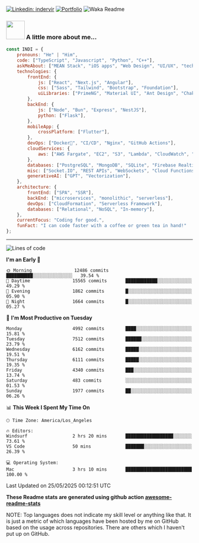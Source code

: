 

[![Linkedin: indervir](https://img.shields.io/badge/-Indervir%20Singh-blue?style=flat-square&logo=Linkedin&logoColor=white&link=https://www.linkedin.com/in/indervir-singh/)](https://www.linkedin.com/in/indervir-singh/)
[![Portfolio](https://img.shields.io/badge/Developer%20Portfolio-46a2f1.svg?&style=flat-square&logo=Google-Chrome&logoColor=white&link=https://www.softwareindi.com/)](https://www.softwareindi.com)
![Waka Readme](https://github.com/indervirsingh/indervirsingh/workflows/Waka%20Readme/badge.svg)

<!-- ### 📫 Like to meet me?

Pick a slot if you'd like to meet me and chat about anything you are passionate about - but make sure to describe the agenda

<a href="https://calendly.com/anmol098/30min" target="_blank"><img width="498" alt="meet_link" src="https://user-images.githubusercontent.com/15426564/144297439-f530f383-e73e-41e0-9914-a9b7d3f432e5.png"></a>

👇 Hit in your console or terminal to connect with me.

```bash
npx anmol
```
**👆 This command line tool can be found at [npx anmol](https://github.com/anmol098/npx_card)** -->

### <img src="https://media.giphy.com/media/VgCDAzcKvsR6OM0uWg/giphy.gif" width="50"> A little more about me...  

```javascript
const INDI = {
    pronouns: "He" | "Him",
    code: ["TypeScript", "Javascript", "Python", "C++"],
    askMeAbout: ["MEAN Stack", "iOS apps", "Web Design", "UI/UX", "tech trends"],
    technologies: {
        frontEnd: {
            js: ["React", "Next.js", "Angular"],
            css: ["Sass", "Tailwind", "Bootstrap", "Foundation"],
            uiLibraries: ["PrimeNG", "Material UI", "Ant Design", "Chakra UI"],
        },
        backEnd: {
            js: ["Node", "Bun", "Express", "NestJS"],
            python: ["Flask"],
        },
        mobileApp: {
            crossPlatform: ["Flutter"],
        },
        devOps: ["Docker🐳", "CI/CD", "Nginx", "GitHub Actions"],
        cloudServices: {
            aws: ["AWS Fargate", "EC2", "S3", "Lambda", "CloudWatch", "RDS"],
        },
        databases: ["PostgreSQL", "MongoDB", "SQLite", "Firebase Realtime DB", "redis"],
        misc: ["Socket.IO", "REST APIs", "WebSockets", "Cloud Functions"],
        generativeAI: ["GPT", "Vectorization"],
    },
    architecture: {
        frontEnd: ["SPA", "SSR"],
        backEnd: ["microservices", "monolithic", "serverless"],
        devOps: ["CloudFormation", "Serverless Framework"],
        databases: ["Relational", "NoSQL", "In-memory"],
    },
    currentFocus: "Coding for good.",
    funFact: "I can code faster with a coffee or green tea in hand!"
};
```


---
<!--START_SECTION:waka-->
![Lines of code](https://img.shields.io/badge/From%20Hello%20World%20I%27ve%20Written-85.3%20million%20lines%20of%20code-blue)

**I'm an Early 🐤** 

```text
🌞 Morning                12486 commits       ██████████░░░░░░░░░░░░░░░   39.54 % 
🌆 Daytime                15565 commits       ████████████░░░░░░░░░░░░░   49.29 % 
🌃 Evening                1862 commits        █░░░░░░░░░░░░░░░░░░░░░░░░   05.90 % 
🌙 Night                  1664 commits        █░░░░░░░░░░░░░░░░░░░░░░░░   05.27 % 
```
📅 **I'm Most Productive on Tuesday** 

```text
Monday                   4992 commits        ████░░░░░░░░░░░░░░░░░░░░░   15.81 % 
Tuesday                  7512 commits        ██████░░░░░░░░░░░░░░░░░░░   23.79 % 
Wednesday                6162 commits        █████░░░░░░░░░░░░░░░░░░░░   19.51 % 
Thursday                 6111 commits        █████░░░░░░░░░░░░░░░░░░░░   19.35 % 
Friday                   4340 commits        ███░░░░░░░░░░░░░░░░░░░░░░   13.74 % 
Saturday                 483 commits         ░░░░░░░░░░░░░░░░░░░░░░░░░   01.53 % 
Sunday                   1977 commits        ██░░░░░░░░░░░░░░░░░░░░░░░   06.26 % 
```


📊 **This Week I Spent My Time On** 

```text
🕑︎ Time Zone: America/Los_Angeles

🔥 Editors: 
Windsurf                 2 hrs 20 mins       ██████████████████░░░░░░░   73.61 % 
VS Code                  50 mins             ███████░░░░░░░░░░░░░░░░░░   26.39 % 

💻 Operating System: 
Mac                      3 hrs 10 mins       █████████████████████████   100.00 % 
```


 Last Updated on 25/05/2025 00:12:51 UTC
<!--END_SECTION:waka-->

**These Readme stats are generated using github action [awesome-readme-stats](https://github.com/anmol098/waka-readme-stats)**

NOTE: Top languages does not indicate my skill level or anything like that. It is just a metric of which languages have been hosted by me on GitHub based on the usage across repositories. There are others which I haven't put up on GitHub.
